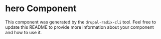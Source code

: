 # hero Component

This component was generated by the `drupal-radix-cli` tool. Feel free to update this README to provide more information about your component and how to use it.